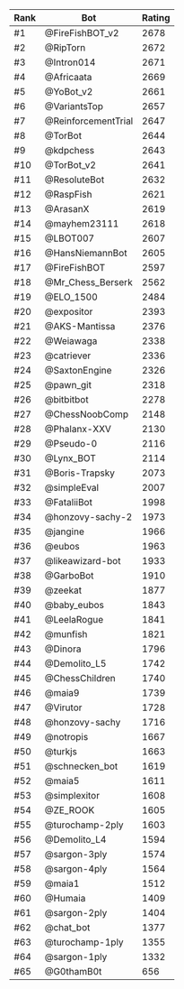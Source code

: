 Rank|Bot|Rating
---|---|---
#1|@FireFishBOT_v2|2678
#2|@RipTorn|2672
#3|@Intron014|2671
#4|@Africaata|2669
#5|@YoBot_v2|2661
#6|@VariantsTop|2657
#7|@ReinforcementTrial|2647
#8|@TorBot|2644
#9|@kdpchess|2643
#10|@TorBot_v2|2641
#11|@ResoluteBot|2632
#12|@RaspFish|2621
#13|@ArasanX|2619
#14|@mayhem23111|2618
#15|@LBOT007|2607
#16|@HansNiemannBot|2605
#17|@FireFishBOT|2597
#18|@Mr_Chess_Berserk|2562
#19|@ELO_1500|2484
#20|@expositor|2393
#21|@AKS-Mantissa|2376
#22|@Weiawaga|2338
#23|@catriever|2336
#24|@SaxtonEngine|2326
#25|@pawn_git|2318
#26|@bitbitbot|2278
#27|@ChessNoobComp|2148
#28|@Phalanx-XXV|2130
#29|@Pseudo-0|2116
#30|@Lynx_BOT|2114
#31|@Boris-Trapsky|2073
#32|@simpleEval|2007
#33|@FataliiBot|1998
#34|@honzovy-sachy-2|1973
#35|@jangine|1966
#36|@eubos|1963
#37|@likeawizard-bot|1933
#38|@GarboBot|1910
#39|@zeekat|1877
#40|@baby_eubos|1843
#41|@LeelaRogue|1841
#42|@munfish|1821
#43|@Dinora|1796
#44|@Demolito_L5|1742
#45|@ChessChildren|1740
#46|@maia9|1739
#47|@Virutor|1728
#48|@honzovy-sachy|1716
#49|@notropis|1667
#50|@turkjs|1663
#51|@schnecken_bot|1619
#52|@maia5|1611
#53|@simplexitor|1608
#54|@ZE_ROOK|1605
#55|@turochamp-2ply|1603
#56|@Demolito_L4|1594
#57|@sargon-3ply|1574
#58|@sargon-4ply|1564
#59|@maia1|1512
#60|@Humaia|1409
#61|@sargon-2ply|1404
#62|@chat_bot|1377
#63|@turochamp-1ply|1355
#64|@sargon-1ply|1332
#65|@G0thamB0t|656
